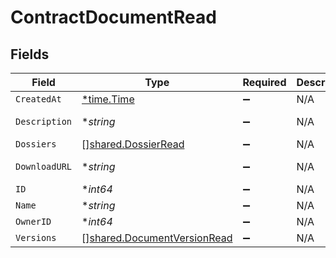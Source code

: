 # ContractDocumentRead


## Fields

| Field                                                                             | Type                                                                              | Required                                                                          | Description                                                                       | Example                                                                           |
| --------------------------------------------------------------------------------- | --------------------------------------------------------------------------------- | --------------------------------------------------------------------------------- | --------------------------------------------------------------------------------- | --------------------------------------------------------------------------------- |
| `CreatedAt`                                                                       | [*time.Time](https://pkg.go.dev/time#Time)                                        | :heavy_minus_sign:                                                                | N/A                                                                               |                                                                                   |
| `Description`                                                                     | **string*                                                                         | :heavy_minus_sign:                                                                | N/A                                                                               | This document was uploaded to Contractify.                                        |
| `Dossiers`                                                                        | [][shared.DossierRead](../../../pkg/models/shared/dossierread.md)                 | :heavy_minus_sign:                                                                | N/A                                                                               |                                                                                   |
| `DownloadURL`                                                                     | **string*                                                                         | :heavy_minus_sign:                                                                | N/A                                                                               | https://example.org/download-link-signed                                          |
| `ID`                                                                              | **int64*                                                                          | :heavy_minus_sign:                                                                | N/A                                                                               | 1                                                                                 |
| `Name`                                                                            | **string*                                                                         | :heavy_minus_sign:                                                                | N/A                                                                               | my-awesome-document.pdf                                                           |
| `OwnerID`                                                                         | **int64*                                                                          | :heavy_minus_sign:                                                                | N/A                                                                               | 1                                                                                 |
| `Versions`                                                                        | [][shared.DocumentVersionRead](../../../pkg/models/shared/documentversionread.md) | :heavy_minus_sign:                                                                | N/A                                                                               |                                                                                   |